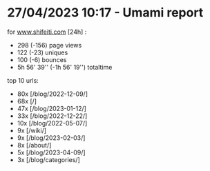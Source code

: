 # 27/04/2023 10:17 - Umami report
for www.shifeiti.com [24h] :

 - 298 (-156) page views
 - 122 (-23) uniques
 - 100 (-6) bounces
 - 5h 56' 39'' (-1h 56' 19'') totaltime


top 10 urls:
 - 80x [/blog/2022-12-09/]
 - 68x [/]
 - 47x [/blog/2023-01-12/]
 - 33x [/blog/2022-12-22/]
 - 10x [/blog/2022-05-07/]
 - 9x [/wiki/]
 - 9x [/blog/2023-02-03/]
 - 8x [/about/]
 - 5x [/blog/2023-04-09/]
 - 3x [/blog/categories/]


